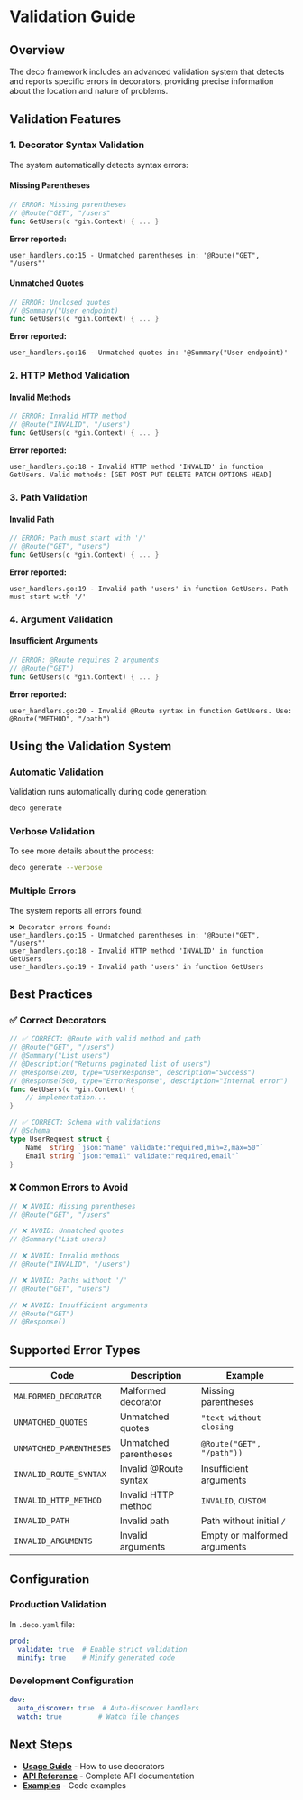 # Validation Guide

## Overview

The deco framework includes an advanced validation system that detects and reports specific errors in decorators, providing precise information about the location and nature of problems.

## Validation Features

### 1. Decorator Syntax Validation

The system automatically detects syntax errors:

#### Missing Parentheses
```go
// ERROR: Missing parentheses
// @Route("GET", "/users"
func GetUsers(c *gin.Context) { ... }
```

**Error reported:**
```
user_handlers.go:15 - Unmatched parentheses in: '@Route("GET", "/users"'
```

#### Unmatched Quotes
```go
// ERROR: Unclosed quotes
// @Summary("User endpoint)  
func GetUsers(c *gin.Context) { ... }
```

**Error reported:**
```
user_handlers.go:16 - Unmatched quotes in: '@Summary("User endpoint)'
```

### 2. HTTP Method Validation

#### Invalid Methods
```go
// ERROR: Invalid HTTP method
// @Route("INVALID", "/users")
func GetUsers(c *gin.Context) { ... }
```

**Error reported:**
```
user_handlers.go:18 - Invalid HTTP method 'INVALID' in function GetUsers. Valid methods: [GET POST PUT DELETE PATCH OPTIONS HEAD]
```

### 3. Path Validation

#### Invalid Path
```go
// ERROR: Path must start with '/'
// @Route("GET", "users")
func GetUsers(c *gin.Context) { ... }
```

**Error reported:**
```
user_handlers.go:19 - Invalid path 'users' in function GetUsers. Path must start with '/'
```

### 4. Argument Validation

#### Insufficient Arguments
```go
// ERROR: @Route requires 2 arguments
// @Route("GET")
func GetUsers(c *gin.Context) { ... }
```

**Error reported:**
```
user_handlers.go:20 - Invalid @Route syntax in function GetUsers. Use: @Route("METHOD", "/path")
```

## Using the Validation System

### Automatic Validation
Validation runs automatically during code generation:

```bash
deco generate
```

### Verbose Validation
To see more details about the process:

```bash
deco generate --verbose
```

### Multiple Errors
The system reports all errors found:

```
❌ Decorator errors found:
user_handlers.go:15 - Unmatched parentheses in: '@Route("GET", "/users"'
user_handlers.go:18 - Invalid HTTP method 'INVALID' in function GetUsers
user_handlers.go:19 - Invalid path 'users' in function GetUsers
```

## Best Practices

### ✅ Correct Decorators

```go
// ✅ CORRECT: @Route with valid method and path
// @Route("GET", "/users")
// @Summary("List users")
// @Description("Returns paginated list of users")
// @Response(200, type="UserResponse", description="Success")
// @Response(500, type="ErrorResponse", description="Internal error")
func GetUsers(c *gin.Context) {
    // implementation...
}

// ✅ CORRECT: Schema with validations
// @Schema
type UserRequest struct {
    Name  string `json:"name" validate:"required,min=2,max=50"`
    Email string `json:"email" validate:"required,email"`
}
```

### ❌ Common Errors to Avoid

```go
// ❌ AVOID: Missing parentheses
// @Route("GET", "/users"

// ❌ AVOID: Unmatched quotes
// @Summary("List users)

// ❌ AVOID: Invalid methods
// @Route("INVALID", "/users")

// ❌ AVOID: Paths without '/'
// @Route("GET", "users")

// ❌ AVOID: Insufficient arguments
// @Route("GET")
// @Response()
```

## Supported Error Types

| Code | Description | Example |
|------|-------------|---------|
| `MALFORMED_DECORATOR` | Malformed decorator | Missing parentheses |
| `UNMATCHED_QUOTES` | Unmatched quotes | `"text without closing` |
| `UNMATCHED_PARENTHESES` | Unmatched parentheses | `@Route("GET", "/path"))` |
| `INVALID_ROUTE_SYNTAX` | Invalid @Route syntax | Insufficient arguments |
| `INVALID_HTTP_METHOD` | Invalid HTTP method | `INVALID`, `CUSTOM` |
| `INVALID_PATH` | Invalid path | Path without initial `/` |
| `INVALID_ARGUMENTS` | Invalid arguments | Empty or malformed arguments |

## Configuration

### Production Validation
In `.deco.yaml` file:

```yaml
prod:
  validate: true  # Enable strict validation
  minify: true    # Minify generated code
```

### Development Configuration
```yaml
dev:
  auto_discover: true  # Auto-discover handlers
  watch: true         # Watch file changes
```

## Next Steps

- **[Usage Guide](./usage.md)** - How to use decorators
- **[API Reference](./api.md)** - Complete API documentation
- **[Examples](./examples.md)** - Code examples 